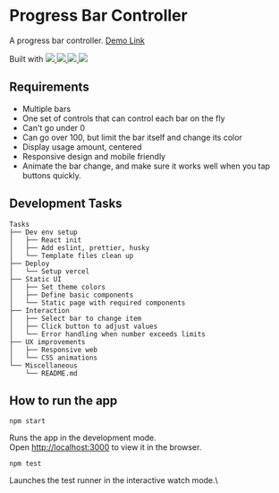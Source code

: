 # Progress Bar Controller

A progress bar controller. [Demo Link](https://progress-bar-controller.vercel.app)

Built with
<a href="http://react.dev/" target="_blank">![](https://img.shields.io/badge/React-61DAFB?style=flat-square&logo=react&logoColor=black)
</a>
<a href="https://www.typescriptlang.org/" target="_blank">![](https://img.shields.io/badge/TypeScript-3178C6?style=flat-square&logo=typescript&logoColor=white)
</a>
<a href="https://styled-components.com/" target="_blank">![](https://img.shields.io/badge/styledcomponents-DB7093?style=flat-square&logo=styledcomponents&logoColor=white)
</a>
<a href="https://vercel.com/" target="_blank">![](https://img.shields.io/badge/Vercel-000000?style=flat-square&logo=vercel&logoColor=white)
</a>

## Requirements

- Multiple bars
- One set of controls that can control each bar on the fly
- Can't go under 0
- Can go over 100, but limit the bar itself and change its color
- Display usage amount, centered
- Responsive design and mobile friendly
- Animate the bar change, and make sure it works well when you tap buttons
quickly.

## Development Tasks
```
Tasks
├── Dev env setup
│   ├── React init
│   ├── Add eslint, prettier, husky
│   └── Template files clean up
├── Deploy
│   └── Setup vercel
├── Static UI
│   ├── Set theme colors
│   ├── Define basic components
│   └── Static page with required components
├── Interaction
│   ├── Select bar to change item
│   ├── Click button to adjust values
│   └── Error handling when number exceeds limits
├── UX improvements
│   ├── Responsive web
│   └── CSS animations
└── Miscellaneous
    └── README.md
```

## How to run the app

`npm start`

Runs the app in the development mode.\
Open [http://localhost:3000](http://localhost:3000) to view it in the browser.


`npm test`

Launches the test runner in the interactive watch mode.\
